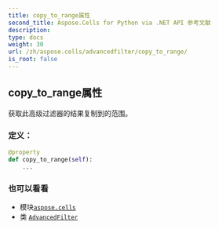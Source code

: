 ```yaml
---
title: copy_to_range属性
second_title: Aspose.Cells for Python via .NET API 参考文献
description:
type: docs
weight: 30
url: /zh/aspose.cells/advancedfilter/copy_to_range/
is_root: false
---
```

## copy_to_range属性

获取此高级过滤器的结果复制到的范围。
### 定义：
```python
@property
def copy_to_range(self):
    ...
```

### 也可以看看
* 模块[`aspose.cells`](../../)
* 类 [`AdvancedFilter`](/cells/python-net/zh/aspose.cells/advancedfilter)
